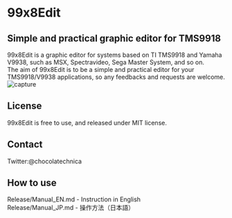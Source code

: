 # 99x8Edit
## Simple and practical graphic editor for TMS9918
99x8Edit is a graphic editor for systems based on TI TMS9918 and Yamaha V9938,
such as MSX, Spectravideo, Sega Master System, and so on.  
The aim of 99x8Edit is to be a simple and practical editor for your
TMS9918/V9938 applications, so any feedbacks and requests are welcome.
![capture](https://user-images.githubusercontent.com/106167090/187050046-958bc18a-a36e-4be9-9821-a05a0dab9ef5.png)

## License
99x8Edit is free to use, and released under MIT license.

## Contact

Twitter:@chocolatechnica

## How to use

Release/Manual_EN.md - Instruction in English  
Release/Manual_JP.md - 操作方法（日本語）  
